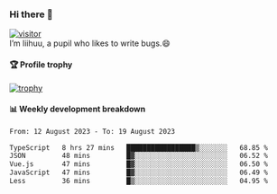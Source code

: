 ### Hi there 👋
[![visitor](https://visitor-badge.glitch.me/badge?page_id=liihuu&right_color=blue)](https://github.com/liihuu)<br>
I’m liihuu, a pupil who likes to write bugs.😄


#### 🏆 Profile trophy
[![trophy](https://github-profile-trophy.vercel.app?username=liihuu&margin-w=16&margin-h=16&rank=-C,-B)](https://github.com/liihuu)


#### 📊 Weekly development breakdown
<!--START_SECTION:waka-->

```txt
From: 12 August 2023 - To: 19 August 2023

TypeScript   8 hrs 27 mins   █████████████████▒░░░░░░░   68.85 %
JSON         48 mins         █▓░░░░░░░░░░░░░░░░░░░░░░░   06.52 %
Vue.js       47 mins         █▓░░░░░░░░░░░░░░░░░░░░░░░   06.50 %
JavaScript   47 mins         █▓░░░░░░░░░░░░░░░░░░░░░░░   06.49 %
Less         36 mins         █▒░░░░░░░░░░░░░░░░░░░░░░░   04.95 %
```

<!--END_SECTION:waka-->

<!--
**liihuu/liihuu** is a ✨ _special_ ✨ repository because its `README.md` (this file) appears on your GitHub profile.

Here are some ideas to get you started:

- 🔭 I’m currently working on ...
- 🌱 I’m currently learning ...
- 👯 I’m looking to collaborate on ...
- 🤔 I’m looking for help with ...
- 💬 Ask me about ...
- 📫 How to reach me: ...
- 😄 Pronouns: ...
- ⚡ Fun fact: ...
-->
